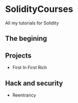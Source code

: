 # SolidityCourses
All my tutorials for Solidity


## The begining 


## Projects

- First In First Rich


## Hack and security

- Reentrancy


